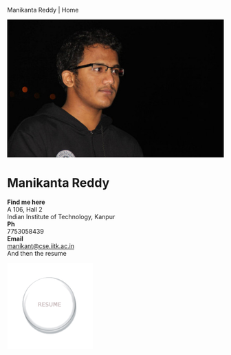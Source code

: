---
...

Manikanta Reddy | Home

![Photograph](images/111.jpg)

Manikanta Reddy
===============

**Find me here**\
 A 106, Hall 2\
 Indian Institute of Technology, Kanpur\
 **Ph**\
 7753058439\
 **Email**\
 manikant@cse.iitk.ac.in\
 And then the resume

[![](images/resume.png)](Resume.pdf)
